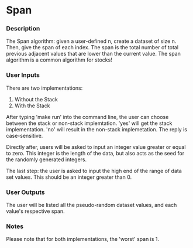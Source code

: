 # Span
### Description
The Span algorithm: given a user-defined n, create a dataset of size n. Then, give the span of each index. The span is the total number of total previous adjacent values that are lower than the current value. The span algorithm is a common algorithm for stocks!

### User Inputs
There are two implementations:
1. Without the Stack
2. With the Stack

After typing 'make run' into the command line, the user can choose between the stack or non-stack implemtation. 'yes' will get the stack implementation. 'no' will result in the non-stack implemetation. The reply is case-sensitive.

Directly after, users will be asked to input an integer value greater or equal to zero. This integer is the length of the data, but also acts as the seed for the randomly generated integers.

The last step: the user is asked to input the high end of the range of data set values. This should be an integer greater than 0.

### User Outputs
The user will be listed all the pseudo-random dataset values, and each value's respective span.

### Notes
Please note that for both implementations, the 'worst' span is 1. 
